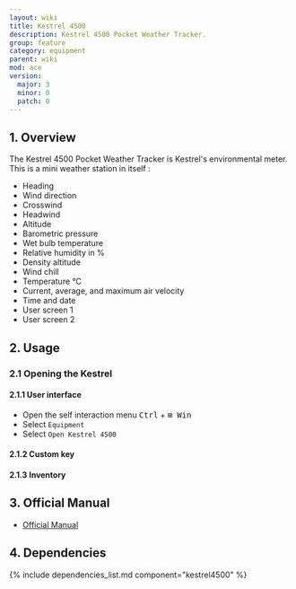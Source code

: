 ```yaml
---
layout: wiki
title: Kestrel 4500
description: Kestrel 4500 Pocket Weather Tracker.
group: feature
category: equipment
parent: wiki
mod: ace
version:
  major: 3
  minor: 0
  patch: 0
---
```


## 1. Overview

The Kestrel 4500 Pocket Weather Tracker is Kestrel's environmental meter. This is a mini weather station in itself :
- Heading
- Wind direction
- Crosswind
- Headwind
- Altitude
- Barometric pressure
- Wet bulb temperature
- Relative humidity in %
- Density altitude
- Wind chill
- Temperature °C
- Current, average, and maximum air velocity
- Time and date
- User screen 1
- User screen 2

## 2. Usage

### 2.1 Opening the Kestrel

#### 2.1.1 User interface
- Open the self interaction menu <kbd>Ctrl</kbd> + <kbd>⊞&nbsp;Win</kbd>
- Select `Equipment`
- Select `Open Kestrel 4500`

#### 2.1.2 Custom key

#### 2.1.3 Inventory

## 3. Official Manual
- [Official Manual](https://github.com/acemod/ACE3/blob/master/extras/K4500_Instruction_Manual_English.pdf)

## 4. Dependencies

{% include dependencies_list.md component="kestrel4500" %}

